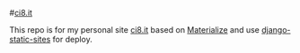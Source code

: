 #[ci8.it](http://ci8.it/)

This repo is for my personal site [ci8.it](http://ci8.it/) based on [Materialize](http://materializecss.com/) 
and use [django-static-sites](https://github.com/ciotto/django-static-sites/) for deploy.


